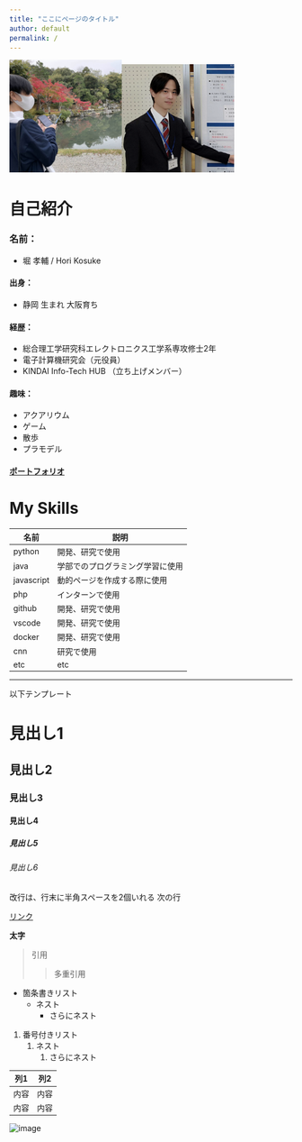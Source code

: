 ```yaml
---
title: "ここにページのタイトル"
author: default
permalink: /
---
```


<img src="/assets/images/mytop.jpg" width="200px"><img src="/assets/images/port.png" width="200px">


# 自己紹介
### 名前： 
- 堀 孝輔 / Hori Kosuke
#### 出身：
- 静岡 生まれ 大阪育ち
#### 経歴：
- 総合理工学研究科エレクトロニクス工学系専攻修士2年
- 電子計算機研究会（元役員）
- KINDAI Info-Tech HUB （立ち上げメンバー）
#### 趣味：
- アクアリウム
- ゲーム
- 散歩
- プラモデル
#### [ポートフォリオ](mightyitimi.com)


# My Skills
| 名前  | 説明  |
|-----|-----|
| python  | 開発、研究で使用  |
| java  | 学部でのプログラミング学習に使用  |
| javascript  | 動的ページを作成する際に使用  |
| php  | インターンで使用  |
| github  | 開発、研究で使用  |
| vscode  | 開発、研究で使用  |
| docker  | 開発、研究で使用  |
| cnn  | 研究で使用  |
| etc  | etc  |






---

以下テンプレート

# 見出し1
## 見出し2
### 見出し3
#### 見出し4
##### 見出し5
###### 見出し6

改行は、行末に半角スペースを2個いれる
次の行

[リンク](https://www.google.co.jp/)

**太字**

> 引用
>> 多重引用


- 箇条書きリスト
  - ネスト
    - さらにネスト


1. 番号付きリスト
   1. ネスト
      1. さらにネスト


| 列1  | 列2  |
|-----|-----|
| 内容  | 内容  |
| 内容  | 内容  |

![image](/assets/images/logo-150.png)
